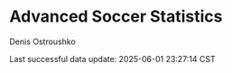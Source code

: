 # Advanced Soccer Statistics
Denis Ostroushko

<!-- gfm -->

Last successful data update: 2025-06-01 23:27:14 CST
